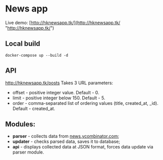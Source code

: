 # News app
Live demo: [http://hknewsapp.tk/](http://hknewsapp.tk/ "http://hknewsapp.tk/")

## Local build
`docker-compose up --build -d`

## API
http://hknewsapp.tk/posts
Takes 3 URL parameters:
- offset - positive integer value. Default - 0.
- limit - positive integer below 150. Default - 5.
- order - comma-separated list of ordering values (title, created_at, _id). Default - created_at.

## Modules:
- **parser** - collects data from [news.ycombinator.com](https://news.ycombinator.com/ "news.ycombinator.com");
- **updater** - checks parsed data, saves it to database;
- **api** - displays collected data at JSON format, forces data update via parser module.
